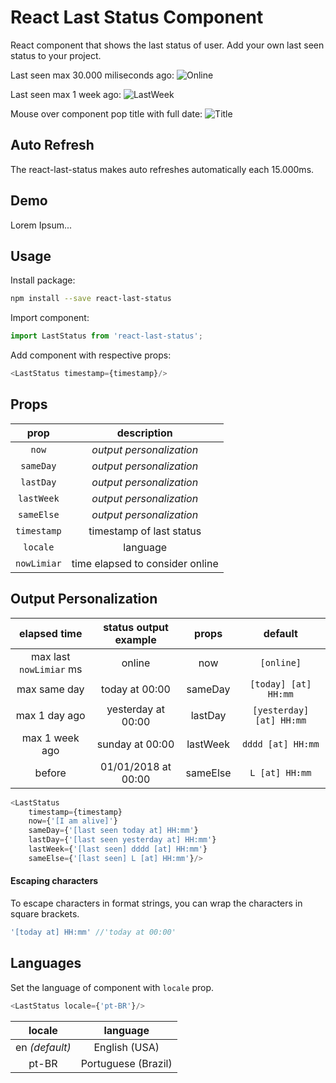 # React Last Status Component

React component that shows the last status of user.
Add your own last seen status to your project.


Last seen max 30.000 miliseconds ago:
![Online](https://i.imgur.com/HP9M0og.png)

Last seen max 1 week ago:
![LastWeek](https://i.imgur.com/OedBeJ3.png)

Mouse over component pop title with full date:
![Title](https://i.imgur.com/CLhHQJf.png)

## Auto Refresh
The react-last-status makes auto refreshes automatically each 15.000ms.

## Demo
Lorem Ipsum...


## Usage

Install package:
```sh
npm install --save react-last-status
```

Import component:
```js
import LastStatus from 'react-last-status';
```

Add component with respective props:
```js
<LastStatus timestamp={timestamp}/>
```


## Props

| prop | description | 
| :---: | :---: |
| `now` | *output personalization* |
| `sameDay` | *output personalization* |
| `lastDay` | *output personalization* |
| `lastWeek` | *output personalization* |
| `sameElse` | *output personalization* |
| `timestamp` | timestamp of last status |
| `locale` | language |
| `nowLimiar` | time elapsed to consider online |


## Output Personalization

| elapsed time | status output example | props | default | 
| :---: | :---: | :---: | :---: |
| max last `nowLimiar` ms | online | now | `[online]` |
| max same day | today at 00:00 | sameDay | `[today] [at] HH:mm` |
| max 1 day ago | yesterday at 00:00 | lastDay | `[yesterday] [at] HH:mm` |
| max 1 week ago | sunday at 00:00 | lastWeek | `dddd [at] HH:mm` |
| before | 01/01/2018 at 00:00 | sameElse | `L [at] HH:mm` |

```js
<LastStatus
	timestamp={timestamp}
	now={'[I am alive]'}
	sameDay={'[last seen today at] HH:mm'}
	lastDay={'[last seen yesterday at] HH:mm'}
	lastWeek={'[last seen] dddd [at] HH:mm'}
	sameElse={'[last seen] L [at] HH:mm'}/>
```

#### Escaping characters

To escape characters in format strings, you can wrap the characters in square brackets.

```js
'[today at] HH:mm' //'today at 00:00'
```

## Languages
Set the language of component with `locale` prop. 

```js
<LastStatus locale={'pt-BR'}/>
```

| locale | language |
| :---: | :---: |
| en *(default)* | English (USA) |
| pt-BR | Portuguese (Brazil) |

